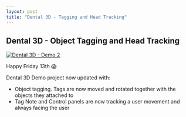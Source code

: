 ```yaml
---
layout: post
title: "Dental 3D - Tagging and Head Tracking"
---
```

## Dental 3D - Object Tagging and Head Tracking

[![Dental 3D - Demo 2](https://img.youtube.com/vi/um9h8WlZaQE/0.jpg)](https://youtu.be/um9h8WlZaQE) 

Happy Friday 13th 😱

Dental 3D Demo project now updated with:

- Object tagging. Tags are now moved and rotated together with the objects they attached to
- Tag Note and Control panels are now tracking a user movement and always facing the user
